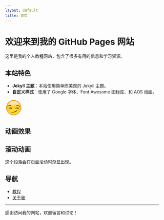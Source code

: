 ```yaml
---
layout: default
title: 首页
---
```


# 欢迎来到我的 GitHub Pages 网站

这里是我的个人教程网站，包含了很多有用的信息和学习资源。

## 本站特色

- **Jekyll 主题**：本站使用简单而美观的 Jekyll 主题。
- **自定义样式**：使用了 Google 字体、Font Awesome 图标库、和 AOS 动画。

![欢迎图片](assets/images/logo.png)

## 动画效果

<div data-aos="fade-up">
  <h2>滚动动画</h2>
  <p>这个段落会在页面滚动时渐显出现。</p>
</div>

## 导航

- [教程](#)
- [关于我](#)

---

感谢访问我的网站，欢迎留言和讨论！
